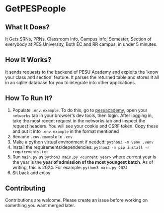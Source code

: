 # GetPESPeople

## What It Does?

It Gets SRNs, PRNs, Classroom Info, Campus Info, Semester, Section of everybody at PES University, Both EC and RR campus, in under 5 minutes.

## How It Works?

It sends requests to the backend of PESU Academy and exploits the 'know your class and section' feature. It parses the returned table and stores it all in an sqlite database for you to integrate into other applications. 

## How To Run It? 

1. Populate `.env.example`. To do this, go to [pesuacademy](https://pesuacademy.com), open your `networks` tab in your browser's dev tools, then login. After logging in, take the most recent request in the networks tab and inspect the request headers. You will see your cookie and CSRF token. Copy these and put it into `.env.example` in the format mentioned
2. Rename `.env.example` to `.env`
3. Make a python virtual environment if needed: `python3 -m venv .venv`
4. Install the requirements/dependencies: `python3 -m pip install -r requirements.txt`
5. Run `main.py` as `python3 main.py <current year>` where current year is the year is the **year of admission of the most youngest batch**. As of writing, this is 2024. For example: `python3 main.py 2024`
6. Sit back and enjoy

## Contributing

Contributions are welcome. Please create an issue before working on something you want merged later.
